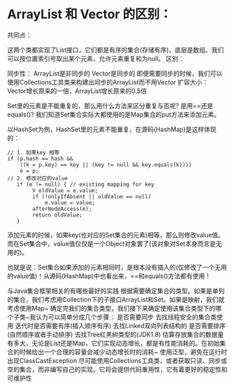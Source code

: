 # ArrayList 和 Vector 的区别：

共同点：

这两个类都实现了List接口，它们都是有序的集合(存储有序)，底层是数组。我们可以按位置索引号取出某个元素，允许元素重复和为null。
区别：

同步性：
ArrayList是非同步的
Vector是同步的
即便需要同步的时候，我们可以使用Collections工具类来构建出同步的ArrayList而不用Vector
扩容大小：
Vector增长原来的一倍，ArrayList增长原来的0.5倍

Set里的元素是不能重复的，那么用什么方法来区分重复与否呢? 是用==还是equals()?
我们知道Set集合实际大都使用的是Map集合的put方法来添加元素。

以HashSet为例，HashSet里的元素不能重复，在源码(HashMap)是这样体现的：

	
	// 1. 如果key 相等  
    if (p.hash == hash &&
        ((k = p.key) == key || (key != null && key.equals(k))))
        e = p;
	// 2. 修改对应的value
	   if (e != null) { // existing mapping for key
            V oldValue = e.value;
            if (!onlyIfAbsent || oldValue == null)
                e.value = value;
            afterNodeAccess(e);
            return oldValue;
       }
添加元素的时候，如果key(也对应的Set集合的元素)相等，那么则修改value值。而在Set集合中，value值仅仅是一个Object对象罢了(该对象对Set本身而言是无用的)。

也就是说：Set集合如果添加的元素相同时，是根本没有插入的(仅修改了一个无用的value值)！从源码(HashMap)中也看出来，==和equals()方法都有使用！

与Java集合框架相关的有哪些最好的实践
根据需要确定集合的类型。如果是单列的集合，我们考虑用Collection下的子接口ArrayList和Set。如果是映射，我们就考虑使用Map~
确定完我们的集合类型，我们接下来确定使用该集合类型下的哪个子类~我认为可以简单分成几个步骤：
是否需要同步
去找线程安全的集合类使用
迭代时是否需要有序(插入顺序有序)
去找Linked双向列表结构的
是否需要排序(自然顺序或者手动排序)
去找Tree红黑树类型的(JDK1.8)
估算存放集合的数据量有多大，无论是List还是Map，它们实现动态增长，都是有性能消耗的。在初始集合的时候给出一个合理的容量会减少动态增长时的消耗~
使用泛型，避免在运行时出现ClassCastException
尽可能使用Collections工具类，或者获取只读、同步或空的集合，而非编写自己的实现。它将会提供代码重用性，它有着更好的稳定性和可维护性
